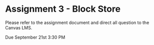 # Assignment 3 - Block Store

Please refer to the assignment document and direct all question to the Canvas LMS.

Due September 21st 3:30 PM


